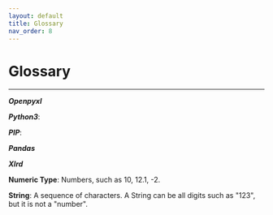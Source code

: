 ```yaml
---
layout: default
title: Glossary
nav_order: 8
---
```

# Glossary
<hr>

**_Openpyxl_**

**_Python3_**:

**_PIP_**:

**_Pandas_**

**_Xlrd_**

**Numeric Type**: Numbers, such as 10, 12.1, -2.

**String**: A sequence of characters. A String can be all digits such as "123", but it is not a "number".
